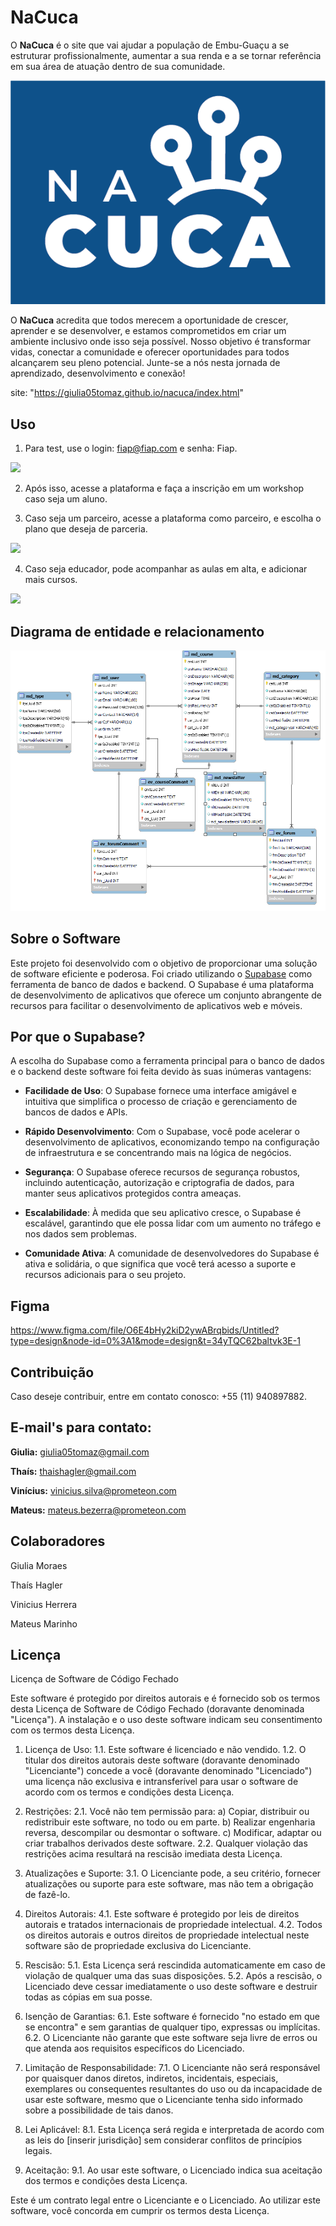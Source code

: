 


# NaCuca
O **NaCuca** é o site que vai ajudar a população de Embu-Guaçu a se estruturar profissionalmente, aumentar a sua renda e a se tornar referência em sua área de atuação dentro de sua comunidade.

<img src="https://github.com/giulia05tomaz/nacuca/blob/main/IDV_nanuca.png">

O **NaCuca** acredita que todos merecem a oportunidade de crescer, aprender e se desenvolver, e estamos comprometidos em criar um ambiente inclusivo onde isso seja possível. Nosso objetivo é transformar vidas, conectar a comunidade e oferecer oportunidades para todos alcançarem seu pleno potencial. Junte-se a nós nesta jornada de aprendizado, desenvolvimento e conexão!


site: "https://giulia05tomaz.github.io/nacuca/index.html"

## Uso
1. Para test, use o login: fiap@fiap.com e senha: Fiap.

<img src="login.gif">

2. Após isso, acesse a plataforma e faça a inscrição em um workshop caso seja um aluno.

3. Caso seja um parceiro, acesse a plataforma como parceiro, e escolha o plano que deseja de parceria.
<img src="parce.gif">

4. Caso seja educador, pode acompanhar as aulas em alta, e adicionar mais cursos.

<img src="edu.gif">

## Diagrama de entidade e relacionamento

<img src="banco.png">


## Sobre o Software

Este projeto foi desenvolvido com o objetivo de proporcionar uma solução de software eficiente e poderosa. Foi criado utilizando o [Supabase](https://supabase.io/) como ferramenta de banco de dados e backend. O Supabase é uma plataforma de desenvolvimento de aplicativos que oferece um conjunto abrangente de recursos para facilitar o desenvolvimento de aplicativos web e móveis.

## Por que o Supabase?

A escolha do Supabase como a ferramenta principal para o banco de dados e o backend deste software foi feita devido às suas inúmeras vantagens:

- **Facilidade de Uso**: O Supabase fornece uma interface amigável e intuitiva que simplifica o processo de criação e gerenciamento de bancos de dados e APIs.

- **Rápido Desenvolvimento**: Com o Supabase, você pode acelerar o desenvolvimento de aplicativos, economizando tempo na configuração de infraestrutura e se concentrando mais na lógica de negócios.

- **Segurança**: O Supabase oferece recursos de segurança robustos, incluindo autenticação, autorização e criptografia de dados, para manter seus aplicativos protegidos contra ameaças.

- **Escalabilidade**: À medida que seu aplicativo cresce, o Supabase é escalável, garantindo que ele possa lidar com um aumento no tráfego e nos dados sem problemas.

- **Comunidade Ativa**: A comunidade de desenvolvedores do Supabase é ativa e solidária, o que significa que você terá acesso a suporte e recursos adicionais para o seu projeto.


## Figma

https://www.figma.com/file/O6E4bHy2kiD2ywABrqbids/Untitled?type=design&node-id=0%3A1&mode=design&t=34yTQC62baltvk3E-1

## Contribuição

Caso deseje contribuir, entre em contato conosco: +55 (11) 940897882.

## E-mail's para contato: ## 

**Giulia:** giulia05tomaz@gmail.com

**Thaís:** thaishagler@gmail.com

**Vinícius:** vinicius.silva@prometeon.com

**Mateus:** mateus.bezerra@prometeon.com

## Colaboradores

Giulia Moraes

Thaís Hagler

Vinicius Herrera

Mateus Marinho

## Licença

Licença de Software de Código Fechado

Este software é protegido por direitos autorais e é fornecido sob os termos desta Licença de Software de Código Fechado (doravante denominada "Licença"). A instalação e o uso deste software indicam seu consentimento com os termos desta Licença.

1. Licença de Uso:
   1.1. Este software é licenciado e não vendido.
   1.2. O titular dos direitos autorais deste software (doravante denominado "Licenciante") concede a você (doravante denominado "Licenciado") uma licença não exclusiva e intransferível para usar o software de acordo com os termos e condições desta Licença.

2. Restrições:
   2.1. Você não tem permissão para:
        a) Copiar, distribuir ou redistribuir este software, no todo ou em parte.
        b) Realizar engenharia reversa, descompilar ou desmontar o software.
        c) Modificar, adaptar ou criar trabalhos derivados deste software.
   2.2. Qualquer violação das restrições acima resultará na rescisão imediata desta Licença.

3. Atualizações e Suporte:
   3.1. O Licenciante pode, a seu critério, fornecer atualizações ou suporte para este software, mas não tem a obrigação de fazê-lo.

4. Direitos Autorais:
   4.1. Este software é protegido por leis de direitos autorais e tratados internacionais de propriedade intelectual.
   4.2. Todos os direitos autorais e outros direitos de propriedade intelectual neste software são de propriedade exclusiva do Licenciante.

5. Rescisão:
   5.1. Esta Licença será rescindida automaticamente em caso de violação de qualquer uma das suas disposições.
   5.2. Após a rescisão, o Licenciado deve cessar imediatamente o uso deste software e destruir todas as cópias em sua posse.

6. Isenção de Garantias:
   6.1. Este software é fornecido "no estado em que se encontra" e sem garantias de qualquer tipo, expressas ou implícitas.
   6.2. O Licenciante não garante que este software seja livre de erros ou que atenda aos requisitos específicos do Licenciado.

7. Limitação de Responsabilidade:
   7.1. O Licenciante não será responsável por quaisquer danos diretos, indiretos, incidentais, especiais, exemplares ou consequentes resultantes do uso ou da incapacidade de usar este software, mesmo que o Licenciante tenha sido informado sobre a possibilidade de tais danos.

8. Lei Aplicável:
   8.1. Esta Licença será regida e interpretada de acordo com as leis do [inserir jurisdição] sem considerar conflitos de princípios legais.

9. Aceitação:
   9.1. Ao usar este software, o Licenciado indica sua aceitação dos termos e condições desta Licença.

Este é um contrato legal entre o Licenciante e o Licenciado. Ao utilizar este software, você concorda em cumprir os termos desta Licença.



